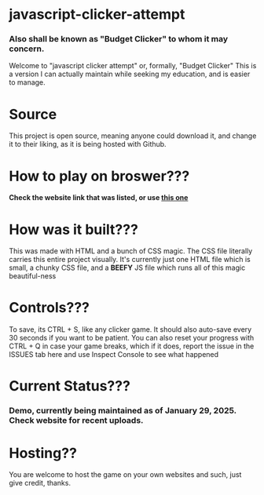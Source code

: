 # javascript-clicker-attempt
### Also shall be known as "Budget Clicker" to whom it may concern.

Welcome to "javascript clicker attempt" or, formally, "Budget Clicker"
This is a version I can actually maintain while seeking my education, and is easier to manage.

# Source
This project is open source, meaning anyone could download it, and change it to their liking, as it is being hosted with Github. 

# How to play on broswer???
**Check the website link that was listed, or use [this one](https://s1887204.github.io/javascript-clicker-attempt/)**

# How was it built???
This was made with HTML and a bunch of CSS magic. The CSS file literally carries this entire project visually.
It's currently just one HTML file which is small, a chunky CSS file, and a **BEEFY** JS file which runs all of this magic beautiful-ness

# Controls???
To save, its CTRL + S, like any clicker game. It should also auto-save every 30 seconds if you want to be patient.
You can also reset your progress with CTRL + Q in case your game breaks, which if it does, report the issue in the ISSUES tab here and use Inspect Console to see what happened

# Current Status???
### Demo, currently being maintained as of January 29, 2025. Check website for recent uploads.

# Hosting??
You are welcome to host the game on your own websites and such, just give credit, thanks.
